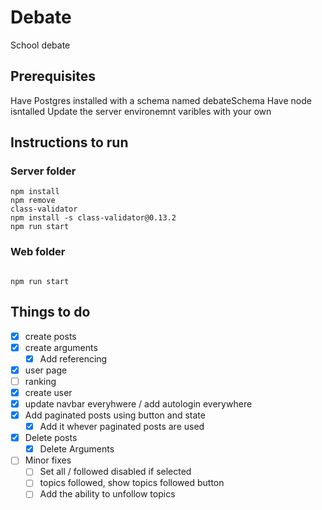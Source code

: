 # Debate

School debate

## Prerequisites

Have Postgres installed with a schema named debateSchema
Have node isntalled
Update the server environemnt varibles with your own

## Instructions to run

### Server folder

```
npm install
npm remove
class-validator
npm install -s class-validator@0.13.2
npm run start

```

### Web folder

```

npm run start

```

## Things to do

- [x] create posts
- [x] create arguments
  - [x] Add referencing
- [x] user page
- [ ] ranking
- [x] create user
- [x] update navbar everyhwere / add autologin everywhere
- [x] Add paginated posts using button and state
  - [x] Add it whever paginated posts are used
- [x] Delete posts
  - [x] Delete Arguments
- [ ] Minor fixes
  - [ ] Set all / followed disabled if selected
  - [ ] topics followed, show topics followed button
  <!-- - [ ] Search bar -->
  - [ ] Add the ability to unfollow topics
